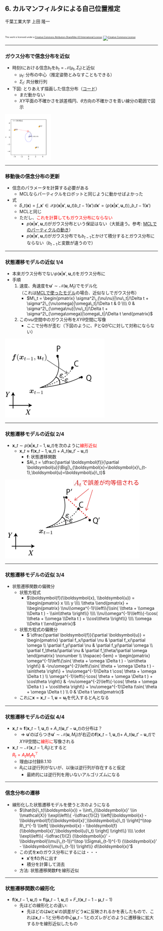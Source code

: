 ## 6. カルマンフィルタによる自己位置推定

千葉工業大学 上田 隆一

<br />

<p style="font-size:50%">
This work is licensed under a <a rel="license" href="http://creativecommons.org/licenses/by-sa/4.0/">Creative Commons Attribution-ShareAlike 4.0 International License</a>.
<a rel="license" href="http://creativecommons.org/licenses/by-sa/4.0/">
<img alt="Creative Commons License" style="border-width:0" src="https://i.creativecommons.org/l/by-sa/4.0/88x31.png" /></a>
</p>

---

### ガウス分布で信念分布を近似

* 時刻$t$における信念$b_t$を$b_t = \mathcal{N}(\mathcal{\mu}_t, \Sigma_t)$と近似
    * $\mathcal{\mu}_t$: 分布の中心（推定姿勢とみなすこともできる）
    * $\Sigma_t$: 共分散行列
* 下図: とりあえず描画した信念分布（[コード](https://github.com/ryuichiueda/LNPR_BOOK_CODES/blob/master/section_kalman_filter/kf2.ipynb)）
    * まだ動かない
    * $XY$平面の不確かさを誤差楕円、$\theta$方向の不確かさを青い線分の範囲で図示


<img width="30%" src="../figs/belief_ellipse.png" />

---

### 移動後の信念分布の更新

* 信念のパラメータを計算する必要がある
    * MCLならパーティクルをロボットと同じように動かせばよかった
* 式
    * $\hat{b}\_t(\boldsymbol{x}) = \int\_{\boldsymbol{x}' \in \mathcal{X}} p(\boldsymbol{x} | \boldsymbol{x}', \boldsymbol{u}\_t) b\_{t-1}(\boldsymbol{x}')  d\boldsymbol{x}' = \big\langle p(\boldsymbol{x} | \boldsymbol{x}', \boldsymbol{u}\_t) \big\rangle\_{b\_{t-1}(\boldsymbol{x}')}$
    * MCLと同じ
    * ただし、<span style="color:red">これを計算してもガウス分布にならない</span>
        * $p(\boldsymbol{x} | \boldsymbol{x}', \boldsymbol{u}\_t)$がガウス分布という保証はない（大抵違う。参考: [MCLでのパーティクルの動き](https://ryuichiueda.github.io/LNPR_SLIDES/slides/chap5_60min.html?#/18)）
        * $p(\boldsymbol{x} | \boldsymbol{x}', \boldsymbol{u}\_t)$がガウス分布でも$b_{t-1}$とかけて積分するとガウス分布にならない（$b_{t-1}$と変数が違うので）

---

### 状態遷移モデルの近似 1/4

* 本来ガウス分布でない$p(\boldsymbol{x} | \boldsymbol{x}', \boldsymbol{u}\_t)$をガウス分布に
* 手順
    1. 速度、角速度を$\boldsymbol{u}' \sim \mathcal{N}(\boldsymbol{u}, M_t)$でモデル化<br />（これは[MCLで使ったモデル](https://ryuichiueda.github.io/LNPR_SLIDES/slides/chap5_60min.html?#/16)の場合、近似なしでガウス分布）
        * $M\_t = \begin{pmatrix} \sigma^2\_{\nu\nu}|\nu\_t|/\Delta t + \sigma^2\_{\nu\omega}|\omega\_t|/\Delta t & 0 \\\\ 0 & \sigma^2\_{\omega\nu}|\nu\_t|/\Delta t + \sigma^2\_{\omega\omega}|\omega\_t|/\Delta t \end{pmatrix}$
    1. この$\nu\omega$空間中のガウス分布を$XY\theta$空間に写像
        * ここで分布が歪む（下図のように、PとQがCに対して対称にならない）

<img src="../figs/before_linearlize.png" />

---

### 状態遷移モデルの近似 2/4

* $\boldsymbol{x}\_t \sim p(\boldsymbol{x} | \boldsymbol{x}\_{t-1}, \boldsymbol{u}\_t)$を次のように<span style="color:red">線形近似</span>
    * $\boldsymbol{x}\_t \approx \boldsymbol{f}(\boldsymbol{x}\_{t-1}, \boldsymbol{u}\_t) + A\_t (\boldsymbol{u}\_t' - \boldsymbol{u}\_t)$
        * $\boldsymbol{f}$: 状態遷移関数
        * $A\_t = \dfrac{\partial \boldsymbol{f}}{\partial \boldsymbol{u}}\Big|\_{\boldsymbol{x}=\boldsymbol{x}\_{t-1},\boldsymbol{u}=\boldsymbol{u}\_t}$

![](../figs/linerlize.png)

---

### 状態遷移モデルの近似 3/4

* 状態遷移関数の偏微分
    * 状態方程式
        * $\\boldsymbol{f}(\\boldsymbol{x}, \\boldsymbol{u}) = \\begin{pmatrix} x \\\\ y \\\\ \\theta \\end{pmatrix} + \\begin{pmatrix} \\nu\\omega^{-1}\\left\\{\\sin( \\theta + \\omega \\Delta t ) - \\sin\\theta \\right\\} \\\\ \\nu\\omega^{-1}\\left\\{-\\cos( \\theta + \\omega \\Delta t ) + \\cos\\theta \\right\\} \\\\ \\omega \\Delta t \\end{pmatrix}$
    * 状態方程式の偏微分
        * $ \\dfrac{\\partial \\boldsymbol{f}}{\\partial \\boldsymbol{u}} = \\begin{pmatrix} \\partial f\_x/\\partial \\nu & \\partial f\_x/\\partial \\omega \\\\ \\partial f\_y/\\partial \\nu & \\partial f\_y/\\partial \\omega \\\\ \\partial f\_\\theta/\\partial \\nu & \\partial f\_\\theta/\\partial \\omega \\end{pmatrix} \\nonumber \\\\ \hspace{-5em} = \\begin{pmatrix} \\omega^{-1}\\left\\{\\sin( \\theta + \\omega \\Delta t ) - \\sin\\theta \\right\\} & -\\nu\\omega^{-2}\\left\\{\\sin( \\theta + \\omega \\Delta t ) - \\sin\\theta \\right\\} + \\nu\\omega^{-1}\\Delta t \\cos( \\theta + \\omega \\Delta t )  \\\\ \\omega^{-1}\\left\\{-\\cos( \\theta + \\omega \\Delta t ) + \\cos\\theta \\right\\} & -\\nu\\omega^{-2}\\left\\{-\\cos( \\theta + \\omega \\Delta t ) + \\cos\\theta \\right\\} + \\nu\\omega^{-1}\\Delta t\\sin( \\theta + \\omega \\Delta t ) \\\\ 0 & \\Delta t \\end{pmatrix}$
    * これに$\boldsymbol{x} = \boldsymbol{x}\_{t-1}, \boldsymbol{u} = \boldsymbol{u}_t$を代入すると$A_t$となる


---

### 状態遷移モデルの近似 4/4

* $\boldsymbol{x}\_t \approx \boldsymbol{f}(\boldsymbol{x}\_{t-1}, \boldsymbol{u}\_t) + A\_t (\boldsymbol{u}\_t' - \boldsymbol{u}\_t)$の分布は？<br />
    * $\Longrightarrow \boldsymbol{u}'$のばらつき$\boldsymbol{u}' \sim \mathcal{N}(\boldsymbol{u}, M_t)$が右辺の$\boldsymbol{f}(\boldsymbol{x}\_{t-1}, \boldsymbol{u}\_t)+$ $A\_t (\boldsymbol{u}\_t' - \boldsymbol{u}\_t)$で$XY\theta$空間に<span style="color:red">線形に</span>写像される
* $\boldsymbol{x}\_t \sim \mathcal{N}(\boldsymbol{x}\_{t-1}, R_t)$とすると<br /><span style="color:red">$R_t = A_t M_t A_t^\top$</span>
    * 理由は付録B.1.10
    * $R_t$には逆行列がないが、以後は逆行列が存在すると仮定
        * 最終的には逆行列を用いないアルゴリズムになる

---

### 信念分布の遷移

* 線形化した状態遷移モデルを使うと次のようになる
    * $\\hat{b}\_t(\\boldsymbol{x}) =  \\int\_{\\boldsymbol{x}' \\in \\mathcal{X}} \\exp\\left\\{ -\\dfrac{1}{2} \\left[\\boldsymbol{x} - \\boldsymbol{f}(\\boldsymbol{x}',\\boldsymbol{u}\_t) \\right]^\\top R\_t^{-1} \\left[ \\boldsymbol{x} - \\boldsymbol{f}(\\boldsymbol{x}',\\boldsymbol{u}\_t) \\right] \\right\\} \\\\ \cdot \\exp\\left\\{ -\\dfrac{1}{2} (\\boldsymbol{x}' - \\boldsymbol{\\mu}\_{t-1})^\\top \\Sigma\_{t-1}^{-1} (\\boldsymbol{x}' - \\boldsymbol{\\mu}\_{t-1}) \\right\\}  d\\boldsymbol{x}'$
    * この式を$\boldsymbol{x}$のガウス分布にするには・・・
        * $\boldsymbol{x}'$を$\boldsymbol{f}$の外に出す
        * 積分を計算して消去
    * 方法: 状態遷移関数$\boldsymbol{f}$を線形近似

---

### 状態遷移関数の線形化

* $\boldsymbol{f}(\boldsymbol{x}\_{t-1}, \boldsymbol{u}\_t) \approx \boldsymbol{f}(\boldsymbol{\mu}\_{t-1}, \boldsymbol{u}\_t) + F\_t(\boldsymbol{x}\_{t-1} - \boldsymbol{\mu}\_{t-1})$
    * 先ほどの線形化との違い:
        * 先ほどのは$\boldsymbol{u}$と$\boldsymbol{u}'$の誤差がどう$\boldsymbol{x}$に反映されるかを表したもので、これは$\boldsymbol{x}\_{t-1}$と分布の中心$\boldsymbol{\mu}\_{t-1}$とのズレがどのように遷移後に拡大するかを線形近似したもの

